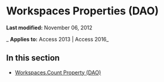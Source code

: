 
# Workspaces Properties (DAO)

 **Last modified:** November 06, 2012

 _ **Applies to:** Access 2013 | Access 2016_

## In this section


- [Workspaces.Count Property (DAO)](bc7c5a11-13d3-27bd-1be4-5d069e888ac2.md)
    
